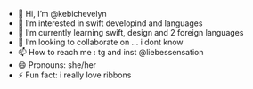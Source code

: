 - 👋 Hi, I’m @kebichevelyn
- 👀 I’m interested in swift developind and languages
- 🌱 I’m currently learning swift, design and 2 foreign languages
- 💞️ I’m looking to collaborate on ... i dont know
- 📫 How to reach me : tg and inst @liebessensation
- 😄 Pronouns: she/her
- ⚡ Fun fact: i really love ribbons

<!---
kebichevelyn/kebichevelyn is a ✨ special ✨ repository because its `README.md` (this file) appears on your GitHub profile.
You can click the Preview link to take a look at your changes.
--->
